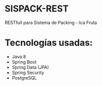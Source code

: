 # SISPACK-REST
RESTfull para Sistema de Packing - Ica Fruta

# Tecnologías usadas: 
- Java 8
- Spring Boot
- Spring Data (JPA)
- Spring Security
- PostgreSQL
